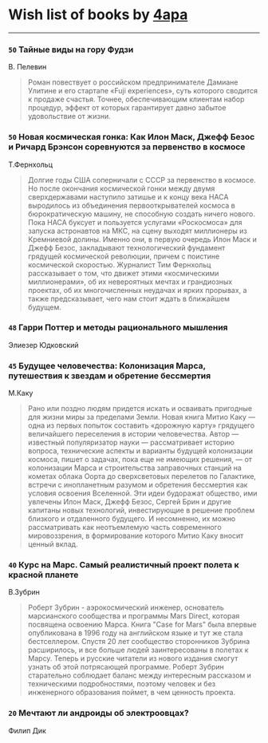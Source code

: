 # Wish list of books by [4apa](https://plus.google.com/117392596378069249667)
---

### `50` Тайные виды на гору Фудзи
В. Пелевин
> Роман повествует о российском предпринимателе Дамиане Улитине и его стартапе «Fuji experiences», суть которого сводится к продаже счастья. Точнее, обеспечивающим клиентам набор процедур, эффект от которых гарантирует давно забытое удовольствие от жизни.

### `50` Новая космическая гонка: Как Илон Маск, Джефф Безос и Ричард Брэнсон соревнуются за первенство в космосе
Т.Фернхольц
> Долгие годы США соперничали с СССР за первенство в космосе. Но после окончания космической гонки между двумя сверхдержавами наступило затишье и к концу века НАСА выродилось из объединения первооткрывателей космоса в бюрократическую машину, не способную создать ничего нового. Пока НАСА буксует и пользуется услугами «Роскосмоса» для запуска астронавтов на МКС, на сцену выходят миллионеры из Кремниевой долины. Именно они, в первую очередь Илон Маск и Джефф Безос, закладывают технологический фундамент грядущей космической революции, причем с поистине космической скоростью. Журналист Тим Фернхольц рассказывает о том, что движет этими «космическими миллионерами», об их невероятных мечтах и грандиозных проектах, об их многочисленных неудачах и ярких прорывах, а также предсказывает, чего нам стоит ждать в ближайшем будущем.

### `48` Гарри Поттер и методы рационального мышления
Элиезер Юдковский

### `45` Будущее человечества: Колонизация Марса, путешествия к звездам и обретение бессмертия
М.Каку
> Рано или поздно людям придется искать и осваивать пригодные для жизни миры за пределами Земли. Новая книга Митио Каку — одна из первых попыток составить «дорожную карту» грядущего величайшего переселения в истории человечества. Автор — известный популяризатор науки — рассматривает историю вопроса, технические аспекты и варианты будущей колонизации космоса, пишет о задачах, пока еще не имеющих решения, — от колонизации Марса и строительства заправочных станций на кометах облака Оорта до сверхсветовых перелетов по Галактике, встречи с инопланетным разумом и обретения бессмертия как условия освоения Вселенной. Эти идеи будоражат общество, ими увлечены Илон Маск, Джефф Безос, Сергей Брин и другие капитаны новых технологий, инвестирующие в решение проблем близкого и отдаленного будущего. И несомненно, их можно рассматривать как неотъемлемую часть современного мировоззрения, в формирование которого Митио Каку вносит ценный вклад.

### `40` Курс на Марс. Самый реалистичный проект полета к красной планете
В.Зубрин
> Роберт Зубрин - аэрокосмический инженер, основатель марсианского сообщества и программы Mars Direct, которая посвящена освоению Марса. Книга "Case for Mars" была впервые опубликована в 1996 году на английском языке и тут же стала бестселлером. Спустя 20 лет сообщество сторонников Зубрина расширилось, и все больше людей заинтересованы в полетах к Марсу. Теперь и русские читатели из нового издания смогут узнать об этой потрясающей программе. Роберт Зубрин старательно соблюдает баланс между интересным рассказом и техническими подробностями, поэтому человек и без инженерного образования поймет, в чем ценность проекта.

### `20` Мечтают ли андроиды об электроовцах?
Филип Дик

